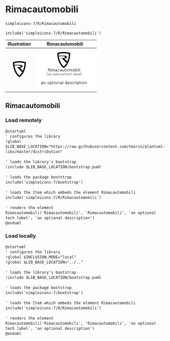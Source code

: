 # Rimacautomobili


```text
simpleicons-7/R/Rimacautomobili
```

```text
include('simpleicons-7/R/Rimacautomobili')
```



| Illustration | Rimacautomobili |
| :---: | :---: |
| ![illustration for Illustration](../../simpleicons-7/R/Rimacautomobili.png) | ![illustration for Rimacautomobili](../../simpleicons-7/R/Rimacautomobili.Local.png) |




## Rimacautomobili

### Load remotely
```plantuml
@startuml
' configures the library
!global $LIB_BASE_LOCATION="https://raw.githubusercontent.com/tmorin/plantuml-libs/master/distribution"

' loads the library's bootstrap
!include $LIB_BASE_LOCATION/bootstrap.puml

' loads the package bootstrap
include('simpleicons-7/bootstrap')

' loads the Item which embeds the element Rimacautomobili
include('simpleicons-7/R/Rimacautomobili')

' renders the element
Rimacautomobili('Rimacautomobili', 'Rimacautomobili', 'an optional tech label', 'an optional description')
@enduml
```

### Load locally
```plantuml
@startuml
' configures the library
!global $INCLUSION_MODE="local"
!global $LIB_BASE_LOCATION="../.."

' loads the library's bootstrap
!include $LIB_BASE_LOCATION/bootstrap.puml

' loads the package bootstrap
include('simpleicons-7/bootstrap')

' loads the Item which embeds the element Rimacautomobili
include('simpleicons-7/R/Rimacautomobili')

' renders the element
Rimacautomobili('Rimacautomobili', 'Rimacautomobili', 'an optional tech label', 'an optional description')
@enduml
```

